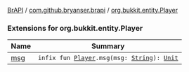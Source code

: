 [BrAPI](../../index.md) / [com.github.bryanser.brapi](../index.md) / [org.bukkit.entity.Player](./index.md)

### Extensions for org.bukkit.entity.Player

| Name | Summary |
|---|---|
| [msg](msg.md) | `infix fun `[`Player`](https://hub.spigotmc.org/javadocs/spigot/org/bukkit/entity/Player.html)`.msg(msg: `[`String`](https://kotlinlang.org/api/latest/jvm/stdlib/kotlin/-string/index.html)`): `[`Unit`](https://kotlinlang.org/api/latest/jvm/stdlib/kotlin/-unit/index.html) |
